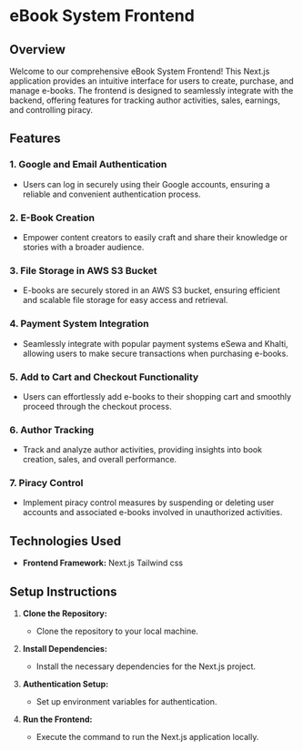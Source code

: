 # eBook System Frontend 

## Overview

Welcome to our comprehensive eBook System Frontend! This Next.js application provides an intuitive interface for users to create, purchase, and manage e-books. The frontend is designed to seamlessly integrate with the backend, offering features for tracking author activities, sales, earnings, and controlling piracy.

## Features

### 1. **Google and  Email Authentication**

- Users can log in securely using their Google accounts, ensuring a reliable and convenient authentication process.

### 2. **E-Book Creation**

- Empower content creators to easily craft and share their knowledge or stories with a broader audience.

### 3. **File Storage in AWS S3 Bucket**

- E-books are securely stored in an AWS S3 bucket, ensuring efficient and scalable file storage for easy access and retrieval.

### 4. **Payment System Integration**

- Seamlessly integrate with popular payment systems eSewa and Khalti, allowing users to make secure transactions when purchasing e-books.

### 5. **Add to Cart and Checkout Functionality**

- Users can effortlessly add e-books to their shopping cart and smoothly proceed through the checkout process.

### 6. **Author Tracking**

- Track and analyze author activities, providing insights into book creation, sales, and overall performance.



### 7. **Piracy Control**

- Implement piracy control measures by suspending or deleting user accounts and associated e-books involved in unauthorized activities.

## Technologies Used

- **Frontend Framework:** Next.js Tailwind css

## Setup Instructions

1. **Clone the Repository:**
   - Clone the repository to your local machine.

2. **Install Dependencies:**
   - Install the necessary dependencies for the Next.js project.

3. **Authentication Setup:**
   - Set up environment variables for authentication.

4. **Run the Frontend:**
   - Execute the command to run the Next.js application locally.
